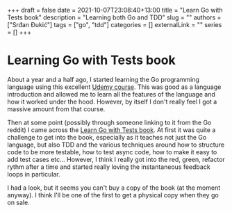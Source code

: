+++ 
draft = false
date = 2021-10-07T23:08:40+13:00
title = "Learn Go with Tests book"
description = "Learning both Go and TDD"
slug = ""
authors = ["Srđan Đukić"]
tags = ["go", "tdd"]
categories = []
externalLink = ""
series = []
+++
# Learning Go with Tests book

About a year and a half ago, I started learning the Go programming language using this excellent [Udemy course](https://www.udemy.com/course/go-the-complete-developers-guide/). This was good as a language introduction and allowed me to learn all the features of the language and how it worked under the hood. However, by itself I don't really feel I got a massive amount from that course.

Then at some point (possibly through someone linking to it from the Go reddit) I came across the [Learn Go with Tests book](https://quii.gitbook.io/learn-go-with-tests/). At first it was quite a challenge to get into the book, especially as it teaches not just the Go language, but also TDD and the various techniques around how to structure code to be more testable, how to test async code, how to make it easy to add test cases etc... However, I think I really got into the red, green, refactor rythm after a time and started really loving the instantaneous feedback loops in particular.

I had a look, but it seems you can't buy a copy of the book (at the moment anyway). I think I'll be one of the first to get a physical copy when they go on sale.
